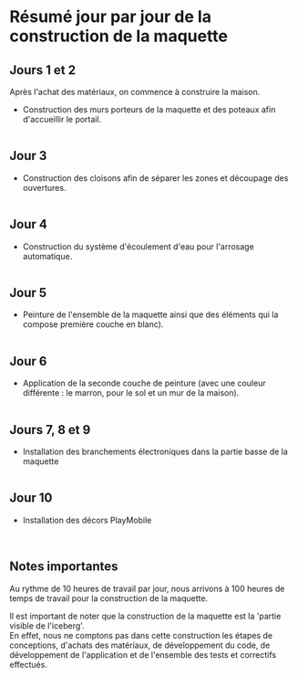 # Résumé jour par jour de la construction de la maquette

## Jours 1 et 2

Après l'achat des matériaux, on commence à construire la maison. 

- Construction des murs porteurs de la maquette et des poteaux afin d'accueillir le portail.

<img src="./img/construction1.png" alt=""/>

## Jour 3

- Construction des cloisons afin de séparer les zones et découpage des ouvertures.  

<img src="./img/construction2.png" alt=""/>

## Jour 4

- Construction du système d'écoulement d'eau pour l'arrosage automatique.  

<img src="./img/construction3.png" alt=""/>

## Jour 5 

- Peinture de l'ensemble de la maquette ainsi que des éléments qui la compose première couche en blanc).  

<img src="./img/construction4.png" alt=""/>

## Jour 6 

- Application de la seconde couche de peinture (avec une couleur différente : le marron, pour le sol et un mur de la maison).

<img src="./img/construction5.png" alt=""/>

## Jours 7, 8 et 9

- Installation des branchements électroniques dans la partie basse de la maquette  

<img src="./img/construction6.png" alt=""/>

## Jour 10

- Installation des décors PlayMobile  

<img src="./img/construction7.png" alt=""/>  
<img src="./img/construction8.png" alt=""/>  
<img src="./img/construction9.png" alt=""/>  
<img src="./img/construction10.png" alt=""/>  
<img src="./img/construction11.png" alt=""/>  


## Notes importantes

Au rythme de 10 heures de travail par jour, nous arrivons à 100 heures de temps de travail pour la construction de la maquette.

Il est important de noter que la construction de la maquette est la 'partie visible de l'iceberg'.   
En effet, nous ne comptons pas dans cette construction les étapes de conceptions, d'achats des matériaux, de développement du code, de développement de l'application et de l'ensemble des tests et correctifs effectués.





